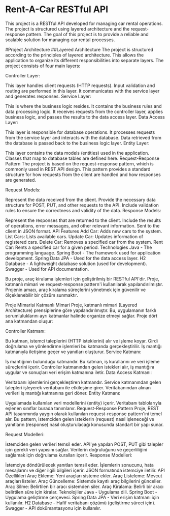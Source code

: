 # Rent-A-Car RESTful API
This project is a RESTful API developed for managing car rental operations. The project is structured using layered architecture and the request-response pattern. The goal of this project is to provide a reliable and scalable solution for managing car rental processes.

#Project Architecture
##Layered Architecture
The project is structured according to the principles of layered architecture. This allows the application to organize its different responsibilities into separate layers. The project consists of four main layers:

Controller Layer:

This layer handles client requests (HTTP requests).
Input validation and routing are performed in this layer.
It communicates with the service layer and generates responses.
Service Layer:

This is where the business logic resides. It contains the business rules and data processing logic.
It receives requests from the controller layer, applies business logic, and passes the results to the data access layer.
Data Access Layer:

This layer is responsible for database operations.
It processes requests from the service layer and interacts with the database.
Data retrieved from the database is passed back to the business logic layer.
Entity Layer:

This layer contains the data models (entities) used in the application.
Classes that map to database tables are defined here.
Request-Response Pattern
The project is based on the request-response pattern, which is commonly used in REST API design. This pattern provides a standard structure for how requests from the client are handled and how responses are generated.

Request Models:

Represent the data received from the client.
Provide the necessary data structure for POST, PUT, and other requests to the API.
Include validation rules to ensure the correctness and validity of the data.
Response Models:

Represent the responses that are returned to the client.
Include the results of operations, error messages, and other relevant information.
Sent to the client in JSON format.
API Features
Add Car: Adds new cars to the system.
List Cars: Lists available cars.
Update Car: Updates information of registered cars.
Delete Car: Removes a specified car from the system.
Rent Car: Rents a specified car for a given period.
Technologies
Java - The programming language.
Spring Boot - The framework used for application development.
Spring Data JPA - Used for the data access layer.
H2 Database - A lightweight database solution (used for development).
Swagger - Used for API documentation.





Bu proje, araç kiralama işlemleri için geliştirilmiş bir RESTful API'dir. Proje, katmanlı mimari ve request-response pattern'i kullanılarak yapılandırılmıştır. Projenin amacı, araç kiralama süreçlerini yönetmek için güvenilir ve ölçeklenebilir bir çözüm sunmaktır.

Proje Mimarisi
Katmanlı Mimari
Proje, katmanlı mimari (Layered Architecture) prensiplerine göre yapılandırılmıştır. Bu, uygulamanın farklı sorumluluklarını ayrı katmanlar halinde organize etmeyi sağlar. Proje dört ana katmandan oluşur:

Controller Katmanı:

Bu katman, istemci taleplerini (HTTP isteklerini) alır ve işleme koyar.
Girdi doğrulama ve yönlendirme işlemleri bu katmanda gerçekleştirilir.
İş mantığı katmanıyla iletişime geçer ve yanıtları oluşturur.
Service Katmanı:

İş mantığının bulunduğu katmandır. Bu katman, iş kurallarını ve veri işleme süreçlerini içerir.
Controller katmanından gelen istekleri alır, iş mantığını uygular ve sonuçları veri erişim katmanına iletir.
Data Access Katmanı:

Veritabanı işlemlerini gerçekleştiren katmandır.
Service katmanından gelen talepleri işleyerek veritabanı ile etkileşime girer.
Veritabanından alınan verileri iş mantığı katmanına geri döner.
Entity Katmanı:

Uygulamada kullanılan veri modellerini (entity) içerir.
Veritabanı tablolarıyla eşlenen sınıflar burada tanımlanır.
Request-Response Pattern
Proje, REST API tasarımında yaygın olarak kullanılan request-response pattern'ini temel alır. Bu pattern, istemciden gelen isteklerin (request) nasıl işleneceği ve yanıtların (response) nasıl oluşturulacağı konusunda standart bir yapı sunar.

Request Modelleri:

İstemciden gelen verileri temsil eder.
API'ye yapılan POST, PUT gibi talepler için gerekli veri yapısını sağlar.
Verilerin doğruluğunu ve geçerliliğini sağlamak için doğrulama kuralları içerir.
Response Modelleri:

İstemciye döndürülecek yanıtları temsil eder.
İşlemlerin sonucunu, hata mesajlarını ve diğer ilgili bilgileri içerir.
JSON formatında istemciye iletilir.
API Özellikleri
Araç Ekleme: Yeni araçları sisteme ekler.
Araç Listeleme: Mevcut araçları listeler.
Araç Güncelleme: Sistemde kayıtlı araç bilgilerini günceller.
Araç Silme: Belirtilen bir aracı sistemden siler.
Araç Kiralama: Belirli bir aracı belirtilen süre için kiralar.
Teknolojiler
Java - Uygulama dili.
Spring Boot - Uygulama geliştirme çerçevesi.
Spring Data JPA - Veri erişim katmanı için kullanılır.
H2 Database - Hafif veritabanı çözümü (geliştirme süreci için).
Swagger - API dokümantasyonu için kullanılır.
